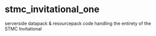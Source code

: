 # stmc_invitational_one
serverside datapack &amp; resourcepack code handling the entirety of the STMC Invitational

